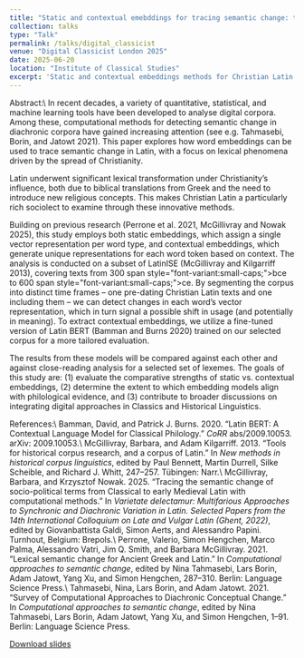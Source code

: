 ```yaml
---
title: "Static and contextual emebddings for tracing semantic change: the case of Christian Latin"
collection: talks
type: "Talk"
permalink: /talks/digital_classicist
venue: "Digital Classicist London 2025"
date: 2025-06-20
location: "Institute of Classical Studies"
excerpt: 'Static and contextual embeddings methods for Christian Latin semantic changed compared.'
---
```


Abstract:\\
In recent decades, a variety of quantitative, statistical, and machine learning tools have been developed to analyse digital corpora. Among these, computational methods for detecting semantic change in diachronic corpora have gained increasing attention (see e.g. Tahmasebi, Borin, and Jatowt 2021). This paper explores how word embeddings can be used to trace semantic change in Latin, with a focus on lexical phenomena driven by the spread of Christianity. 

Latin underwent significant lexical transformation under Christianity’s influence, both due to biblical translations from Greek and the need to introduce new religious concepts. This makes Christian Latin a particularly rich sociolect to examine through these innovative methods.

Building on previous research (Perrone et al. 2021, McGillivray and Nowak 2025), this study employs both static embeddings, which assign a single vector representation per word type, and contextual embeddings, which generate unique representations for each word token based on context. The analysis is conducted on a subset of LatinISE (McGillivray and Kilgarriff 2013), covering texts from
300 span style="font-variant:small-caps;">bce</span> to 600 span style="font-variant:small-caps;">ce</span>. By segmenting the corpus into distinct time frames – one pre-dating Christian Latin texts and one including them – we can detect changes in each word’s vector representation, which in turn signal a possible shift in usage (and potentially in meaning). To extract contextual embeddings, we utilize a fine-tuned version of Latin BERT (Bamman and Burns 2020) trained on our selected corpus for a more tailored evaluation.

The results from these models will be compared against each other and against close-reading analysis for a selected set of lexemes. The goals of this study are: (1) evaluate the comparative strengths of static vs. contextual embeddings, (2) determine the extent to which embedding models align with philological evidence, and (3) contribute to broader discussions on integrating digital approaches in Classics and Historical Linguistics.

References:\\
Bamman, David, and Patrick J. Burns. 2020. “Latin BERT: A Contextual Language Model for Classical Philology.” <i>CoRR</i>
abs/2009.10053. arXiv: 2009.10053.\\
McGillivray, Barbara, and Adam Kilgarriff. 2013. “Tools for historical corpus research, and a corpus of Latin.” In <i>New methods
in historical corpus linguistics</i>, edited by Paul Bennett, Martin Durrell, Silke Scheible, and Richard J. Whitt, 247–257. Tübingen: Narr.\\
McGillivray, Barbara, and Krzysztof Nowak. 2025. “Tracing the semantic change of socio-political terms from Classical to
early Medieval Latin with computational methods.” In <i>Varietate delectamur: Multifarious Approaches to Synchronic
and Diachronic Variation in Latin. Selected Papers from the 14th International Colloquium on Late and Vulgar Latin
(Ghent, 2022)</i>, edited by Giovanbattista Galdi, Simon Aerts, and Alessandro Papini. Turnhout, Belgium: Brepols.\\
Perrone, Valerio, Simon Hengchen, Marco Palma, Alessandro Vatri, Jim Q. Smith, and Barbara McGillivray. 2021. “Lexical
semantic change for Ancient Greek and Latin.” In <i>Computational approaches to semantic change</i>, edited by Nina
Tahmasebi, Lars Borin, Adam Jatowt, Yang Xu, and Simon Hengchen, 287–310. Berlin: Language Science Press.\\
Tahmasebi, Nina, Lars Borin, and Adam Jatowt. 2021. “Survey of Computational Approaches to Diachronic Conceptual
Change.” In <i>Computational approaches to semantic change</i>, edited by Nina Tahmasebi, Lars Borin, Adam Jatowt, Yang
Xu, and Simon Hengchen, 1–91. Berlin: Language Science Press.

<a href='http://vlunardi.github.io/files/digital_classicist.pdf'>Download slides</a>